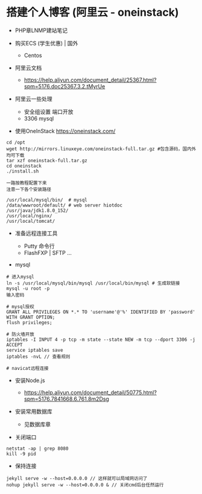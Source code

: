 # 搭建个人博客 (阿里云 - oneinstack)

- PHP章LNMP建站笔记

- 购买ECS (学生优惠) | 国外
  - Centos

- 阿里云文档
  - https://help.aliyun.com/document_detail/25367.html?spm=5176.doc25367.3.2.tMyrUe

- 阿里云一些处理
  - 安全组设置 端口开放
  - 3306 mysql

- 使用OneInStack https://oneinstack.com/

```shell
cd /opt
wget http://mirrors.linuxeye.com/oneinstack-full.tar.gz #包含源码，国内外均可下载
tar xzf oneinstack-full.tar.gz
cd oneinstack
./install.sh

一路按教程配置下来
注意一下各个安装路径

/usr/local/mysql/bin/  # mysql
/data/wwwroot/default/ # web server hiotdoc
/usr/java/jdk1.8.0_152/
/usr/local/nginx/
/usr/local/tomcat/
```

- 准备远程连接工具
  - Putty 命令行
  - FlashFXP | SFTP ...

- mysql

```shell
# 进入mysql
ln -s /usr/local/mysql/bin/mysql /usr/local/bin/mysql # 生成软链接
mysql -u root -p
输入密码

# mysql授权
GRANT ALL PRIVILEGES ON *.* TO 'username'@'%' IDENTIFIED BY 'password' WITH GRANT OPTION;
flush privileges;­

# 防火墙开放
iptables -I INPUT 4 -p tcp -m state --state NEW -m tcp --dport 3306 -j ACCEPT
service iptables save
iptables -nvL // 查看规则

# navicat远程连接
```


- 安装Node.js

  - https://help.aliyun.com/document_detail/50775.html?spm=5176.7841668.6.761.8m2Dsg

- 安装常用数据库

  - 见数据库章


- 关闭端口

```shell
netstat -ap | grep 8080
kill -9 pid
```  

- 保持连接

```shell
jekyll serve -w --host=0.0.0.0 // 这样就可以局域网访问了
nohup jekyll serve -w --host=0.0.0.0 & // 关闭cmd后台任然运行
```
